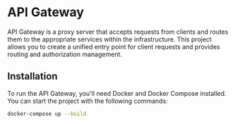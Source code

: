 # API Gateway

API Gateway is a proxy server that accepts requests from clients and routes them to the appropriate services within the infrastructure. This project allows you to create a unified entry point for client requests and provides routing and authorization management.

## Installation

To run the API Gateway, you'll need Docker and Docker Compose installed. You can start the project with the following commands:

```bash
docker-compose up --build
```